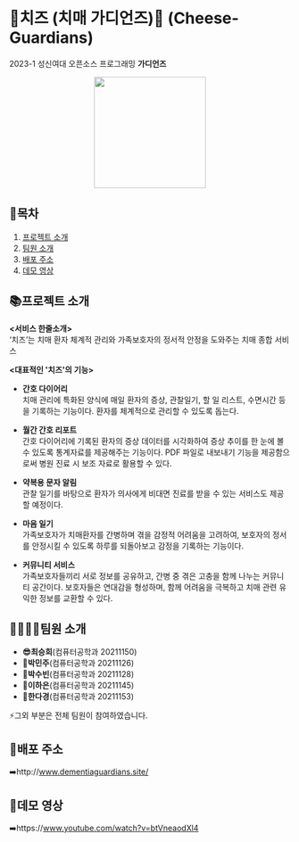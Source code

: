 # 🧀치즈 (치매 가디언즈)🧀 (Cheese-Guardians)
2023-1 성신여대 오픈소스 프로그래밍 <b>가디언즈</b>
<p align="center">
  <img src="https://user-images.githubusercontent.com/80445246/245830427-cdd7d976-233b-4f13-bf4c-a9599c9999d8.png" style="width:200px; height:200px">
 </p>

## 📖목차
1. [프로젝트 소개](#프로젝트-소개)
2. [팀원 소개](#팀원-소개)
3. [배포 주소](#배포-주소)
4. [데모 영상](#데모-영상)



## 📚프로젝트 소개
<b><서비스 한줄소개></b> <br>
 ‘치즈’는 치매 환자 체계적 관리와 가족보호자의 정서적 안정을 도와주는 치매 종합 서비스

<b><대표적인 '치즈'의 기능></b> <br>
- <b>간호 다이어리</b> <br> 
  치매 관리에 특화된 양식에 매일 환자의 증상, 관찰일기, 할 일 리스트, 수면시간 등을 기록하는 기능이다. 환자를 체계적으로 관리할 수 있도록 돕는다.

- <b>월간 간호 리포트</b> <br>
  간호 다이어리에 기록된 환자의 증상 데이터를 시각화하여 증상 추이를 한 눈에  볼 수 있도록  통계자료를 제공해주는 기능이다. PDF 파일로 내보내기 기능을 제공함으로써 병원 진료 시 보조 자료로 활용할 수 있다.

- <b>약복용 문자 알림</b> <br>
관찰 일기를 바탕으로 환자가 의사에게 비대면 진료를 받을 수 있는 서비스도 제공할 예정이다.

- <b>마음 일기</b> <br>
가족보호자가 치매환자를 간병하며 겪을 감정적 어려움을 고려하여, 보호자의 정서를 안정시킬 수 있도록 하루를 되돌아보고 감정을 기록하는 기능이다.

- <b>커뮤니티 서비스</b> <br>
 가족보호자들끼리 서로 정보를 공유하고, 간병 중 겪은 고충을 함께 나누는 커뮤니티 공간이다. 보호자들은 연대감을 형성하며, 함께 어려움을 극복하고 치매 관련 유익한 정보를 교환할 수 있다. 

## 👨‍👩‍👧‍👦팀원 소개
- <b>😎최승희</b>(컴퓨터공학과 20211150) <br>
- <b>🫡박민주</b>(컴퓨터공학과 20211126) <br>
- <b>🫡박수빈</b>(컴퓨터공학과 20211128)  <br>
- <b>🫡이하은</b>(컴퓨터공학과 20211145) <br>
- <b>🫡한다경</b>(컴퓨터공학과 20211153)  <br>
  
⚡그외 부분은 전체 팀원이 참여하였습니다.<br>

## 🔎배포 주소
➡️http://www.dementiaguardians.site/
  
## 🔗데모 영상
➡️https://www.youtube.com/watch?v=btVneaodXl4


  
